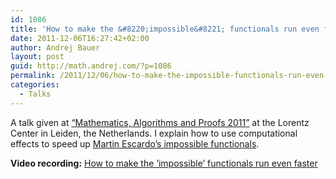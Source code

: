 ```yaml
---
id: 1086
title: 'How to make the &#8220;impossible&#8221; functionals run even faster'
date: 2011-12-06T16:27:42+02:00
author: Andrej Bauer
layout: post
guid: http://math.andrej.com/?p=1086
permalink: /2011/12/06/how-to-make-the-impossible-functionals-run-even-faster/
categories:
  - Talks
---
```

A talk given at [&#8220;Mathematics, Algorithms and Proofs 2011&#8221;](http://www.lorentzcenter.nl/lc/web/2011/467/info.php3?wsid=467) at the Lorentz Center in Leiden, the Netherlands. I explain how to use computational effects to speed up [Martin Escardo&#8217;s impossible functionals](http://math.andrej.com/2007/09/28/seemingly-impossible-functional-programs/).


**Video recording:** [How to make the ‘impossible’ functionals run even faster](https://youtu.be/1j3h2vb2BRc)

